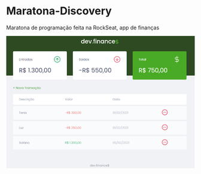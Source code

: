 # Maratona-Discovery
Maratona de programação feita na RockSeat, app de finanças 

<img src="https://github.com/larinuness/Maratona-Discovery/blob/main/toreadme.png">
